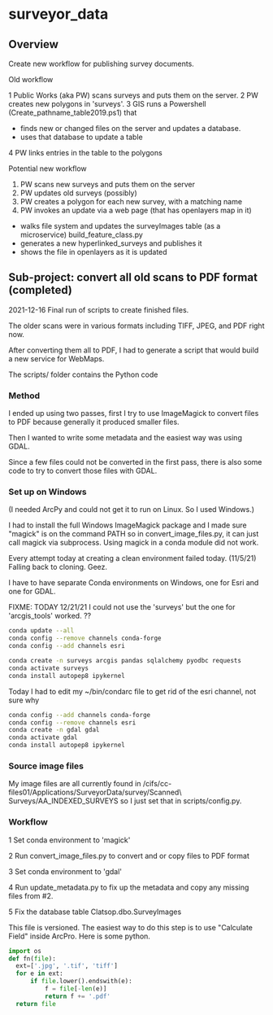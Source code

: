 # surveyor_data

## Overview

Create new workflow for publishing survey documents.

Old workflow

1 Public Works (aka PW) scans surveys and puts them on the server.
2 PW creates new polygons in 'surveys'.
3 GIS runs a Powershell (Create_pathname_table2019.ps1) that

* finds new or changed files on the server and updates a database.
* uses that database to update a table

4 PW links entries in the table to the polygons

Potential new workflow

1. PW scans new surveys and puts them on the server
2. PW updates old surveys (possibly)
3. PW creates a polygon for each new survey, with a matching name
4. PW invokes an update via a web page (that has openlayers map in it)

* walks file system and updates the surveyImages table (as a microservice) build_feature_class.py
* generates a new hyperlinked_surveys and publishes it
* shows the file in openlayers as it is updated

## Sub-project: convert all old scans to PDF format (completed)

2021-12-16 Final run of scripts to create finished files.

The older scans were in various formats including TIFF, JPEG, and PDF right now.

After converting them all to PDF,
I had to generate a script that would build a new service for WebMaps.

The scripts/ folder contains the Python code

### Method

I ended up using two passes, first I try to use ImageMagick
to convert files to PDF because generally it produced smaller files.

Then I wanted to write some metadata and the easiest way was using GDAL.

Since a few files could not be converted in the first pass, there
is also some code to try to convert those files with GDAL.

### Set up on Windows

(I needed ArcPy and could not get it to run on Linux. So I used Windows.)

I had to install the full Windows ImageMagick package and I made sure "magick" is on the command PATH
so in convert_image_files.py, it can just call magick via subprocess.
Using magick in a conda module did not work.

Every attempt today at creating a clean environment failed today. (11/5/21)
Falling back to cloning. Geez.

I have to have separate Conda environments on Windows, one for Esri and one for GDAL.

FIXME: TODAY 12/21/21 I could not use the 'surveys' but the one for 'arcgis_tools' worked. ??

```bash
conda update --all
conda config --remove channels conda-forge
conda config --add channels esri

conda create -n surveys arcgis pandas sqlalchemy pyodbc requests
conda activate surveys
conda install autopep8 ipykernel
```

Today I had to edit my ~/bin/condarc file to get rid of the esri channel, not sure why

```bash
conda config --add channels conda-forge
conda config --remove channels esri
conda create -n gdal gdal
conda activate gdal
conda install autopep8 ipykernel
```

### Source image files

My image files are all currently found in
/cifs/cc-files01/Applications/SurveyorData/survey/Scanned\ Surveys/AA_INDEXED_SURVEYS
so I just set that in scripts/config.py.

### Workflow

1 Set conda environment to 'magick'

2 Run convert_image_files.py to convert and or copy files to PDF format

3 Set conda environment to 'gdal'

4 Run update_metadata.py to fix up the metadata and copy any missing files from #2.

5 Fix the database table Clatsop.dbo.SurveyImages

This file is versioned. The easiest way to do this step is to use
"Calculate Field" inside ArcPro. Here is some python.

```python
import os
def fn(file):
  ext=['.jpg', '.tif', 'tiff']
  for e in ext:
      if file.lower().endswith(e):
          f = file[-len(e)]
          return f += '.pdf'
  return file
```
